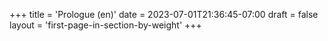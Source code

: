 +++
title = 'Prologue (en)'
date = 2023-07-01T21:36:45-07:00
draft = false
layout = 'first-page-in-section-by-weight'
+++
